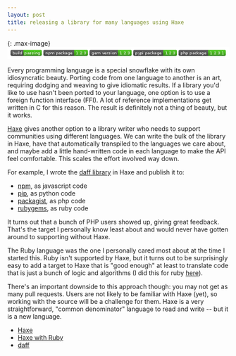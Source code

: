 ```yaml
---
layout: post
title: releasing a library for many languages using Haxe
---
```


{: .max-image}
![npm/gem/pypi/php packages](/images/build_npm_gem_pypi_php.png)

Every programming language is a special snowflake with its own
idiosyncratic beauty.  Porting code from one language to another
is an art, requiring dodging and weaving to give idiomatic results.
If a library you'd like to use hasn't been ported to your language,
one option is to use a foreign function interface (FFI).
A lot of reference implementations get written in C for this reason.
The result is definitely not a thing of beauty, but it works.

[Haxe](http://haxe.org/) gives another option to a library writer who needs to support
communities using different languages.  We can write the bulk of the
library in Haxe, have that automatically transpiled to the languages
we care about, and maybe add a little hand-written code in each
language to make the API feel comfortable.  This scales the effort
involved way down.

For example, I wrote the [daff library](https://github.com/paulfitz/daff)
in Haxe and publish it to:

  * [npm](https://www.npmjs.org/package/daff), as javascript code
  * [pip](https://pypi.python.org/pypi/daff/1.2.3), as python code
  * [packagist](https://packagist.org/packages/paulfitz/daff-php), as php code
  * [rubygems](http://rubygems.org/gems/daff), as ruby code

It turns out that a bunch of PHP users showed up, giving great feedback.
That's the target I personally know least about and would never have
gotten around to supporting without Haxe.

The Ruby language was the one I personally cared most about at the time
I started this.  Ruby isn't supported by Haxe, but it turns out
to be surprisingly easy to add a target to Haxe that is "good enough"
at least to translate code that is just a bunch of logic and algorithms
(I did this for ruby [here](https://github.com/paulfitz/haxe)).

There's an important downside to this approach though: you may not get
as many pull requests.  Users are not likely to be familiar with Haxe
(yet), so working with the source will be a challenge for them.
Haxe is a very straightforward, "common denominator" language
to read and write -- but it is a new language.

<ul class="menu">
<li><a href="http://haxe.org/">Haxe</a></li>
<li><a href="https://github.com/paulfitz/haxe">Haxe with Ruby</a></li>
<li><a href="https://github.com/paulfitz/daff">daff</a></li>
</ul>